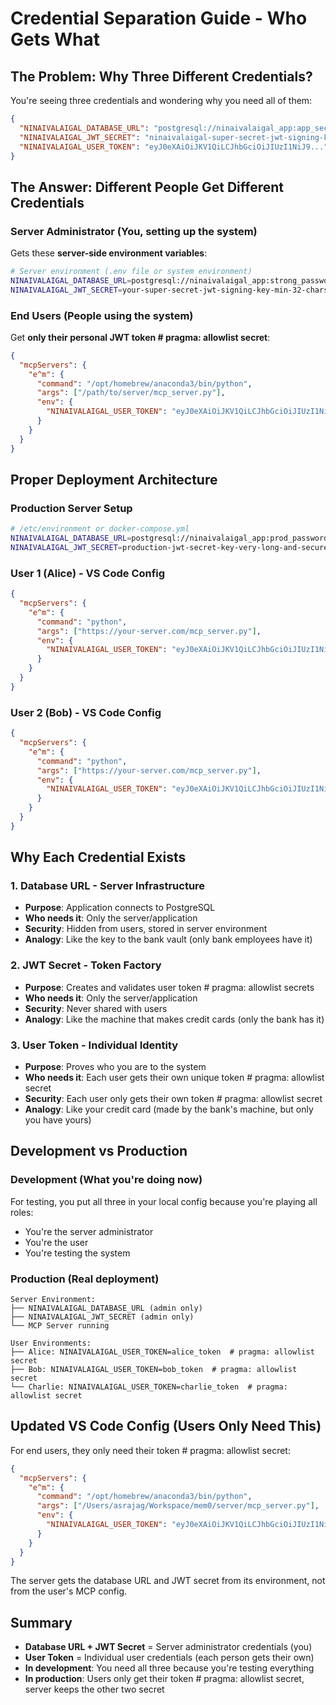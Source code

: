 # Credential Separation Guide - Who Gets What

## The Problem: Why Three Different Credentials?

You're seeing three credentials and wondering why you need all of them:

```json
{
  "NINAIVALAIGAL_DATABASE_URL": "postgresql://ninaivalaigal_app:app_secret@localhost:5432/ninaivalaigal_db",
  "NINAIVALAIGAL_JWT_SECRET": "ninaivalaigal-super-secret-jwt-signing-key-min-32-chars-2024",
  "NINAIVALAIGAL_USER_TOKEN": "eyJ0eXAiOiJKV1QiLCJhbGciOiJIUzI1NiJ9..."
}
```

## The Answer: Different People Get Different Credentials

### **Server Administrator** (You, setting up the system)
Gets these **server-side environment variables**:
```bash
# Server environment (.env file or system environment)
NINAIVALAIGAL_DATABASE_URL=postgresql://ninaivalaigal_app:strong_password  # pragma: allowlist secret@localhost:5432/ninaivalaigal_db
NINAIVALAIGAL_JWT_SECRET=your-super-secret-jwt-signing-key-min-32-chars
```

### **End Users** (People using the system)
Get **only their personal JWT token  # pragma: allowlist secret**:
```json
{
  "mcpServers": {
    "e^m": {
      "command": "/opt/homebrew/anaconda3/bin/python",
      "args": ["/path/to/server/mcp_server.py"],
      "env": {
        "NINAIVALAIGAL_USER_TOKEN": "eyJ0eXAiOiJKV1QiLCJhbGciOiJIUzI1NiJ9..."
      }
    }
  }
}
```

## Proper Deployment Architecture

### **Production Server Setup**
```bash
# /etc/environment or docker-compose.yml
NINAIVALAIGAL_DATABASE_URL=postgresql://ninaivalaigal_app:prod_password  # pragma: allowlist secret@db:5432/ninaivalaigal_db
NINAIVALAIGAL_JWT_SECRET=production-jwt-secret-key-very-long-and-secure
```

### **User 1 (Alice) - VS Code Config**
```json
{
  "mcpServers": {
    "e^m": {
      "command": "python",
      "args": ["https://your-server.com/mcp_server.py"],
      "env": {
        "NINAIVALAIGAL_USER_TOKEN": "eyJ0eXAiOiJKV1QiLCJhbGciOiJIUzI1NiJ9.alice_token  # pragma: allowlist secret"
      }
    }
  }
}
```

### **User 2 (Bob) - VS Code Config**
```json
{
  "mcpServers": {
    "e^m": {
      "command": "python",
      "args": ["https://your-server.com/mcp_server.py"],
      "env": {
        "NINAIVALAIGAL_USER_TOKEN": "eyJ0eXAiOiJKV1QiLCJhbGciOiJIUzI1NiJ9.bob_token  # pragma: allowlist secret"
      }
    }
  }
}
```

## Why Each Credential Exists

### **1. Database URL** - Server Infrastructure
- **Purpose**: Application connects to PostgreSQL
- **Who needs it**: Only the server/application
- **Security**: Hidden from users, stored in server environment
- **Analogy**: Like the key to the bank vault (only bank employees have it)

### **2. JWT Secret** - Token Factory
- **Purpose**: Creates and validates user token  # pragma: allowlist secrets
- **Who needs it**: Only the server/application
- **Security**: Never shared with users
- **Analogy**: Like the machine that makes credit cards (only the bank has it)

### **3. User Token** - Individual Identity
- **Purpose**: Proves who you are to the system
- **Who needs it**: Each user gets their own unique token  # pragma: allowlist secret
- **Security**: Each user only gets their own token  # pragma: allowlist secret
- **Analogy**: Like your credit card (made by the bank's machine, but only you have yours)

## Development vs Production

### **Development (What you're doing now)**
For testing, you put all three in your local config because you're playing all roles:
- You're the server administrator
- You're the user
- You're testing the system

### **Production (Real deployment)**
```
Server Environment:
├── NINAIVALAIGAL_DATABASE_URL (admin only)
├── NINAIVALAIGAL_JWT_SECRET (admin only)
└── MCP Server running

User Environments:
├── Alice: NINAIVALAIGAL_USER_TOKEN=alice_token  # pragma: allowlist secret
├── Bob: NINAIVALAIGAL_USER_TOKEN=bob_token  # pragma: allowlist secret
└── Charlie: NINAIVALAIGAL_USER_TOKEN=charlie_token  # pragma: allowlist secret
```

## Updated VS Code Config (Users Only Need This)

For end users, they only need their token  # pragma: allowlist secret:

```json
{
  "mcpServers": {
    "e^m": {
      "command": "/opt/homebrew/anaconda3/bin/python",
      "args": ["/Users/asrajag/Workspace/mem0/server/mcp_server.py"],
      "env": {
        "NINAIVALAIGAL_USER_TOKEN": "eyJ0eXAiOiJKV1QiLCJhbGciOiJIUzI1NiJ9..."
      }
    }
  }
}
```

The server gets the database URL and JWT secret from its environment, not from the user's MCP config.

## Summary

- **Database URL + JWT Secret** = Server administrator credentials (you)
- **User Token** = Individual user credentials (each person gets their own)
- **In development**: You need all three because you're testing everything
- **In production**: Users only get their token  # pragma: allowlist secret, server keeps the other two secret
